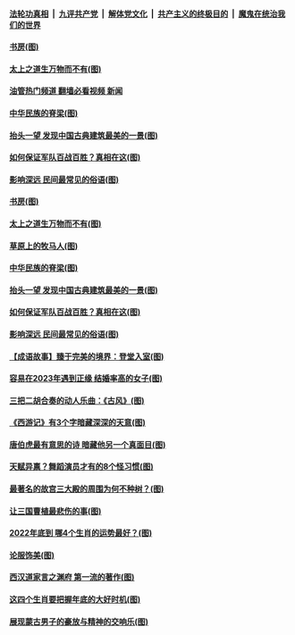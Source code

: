 ####  [法轮功真相](../../../../basic/blob/master/README.md?t=12151731) &nbsp;|&nbsp; [九评共产党](../../../../9ping.md/blob/master/README.md?t=12151731) &nbsp;|&nbsp; [解体党文化](../../../../jtdwh.md/blob/master/README.md?t=12151731)  &nbsp;|&nbsp; [共产主义的终极目的](../../../../gczydzjmd.md/blob/master/README.md?t=12151731) &nbsp;|&nbsp; [魔鬼在统治我们的世界](../../../../mgztzwmdsj.md/blob/master/README.md?t=12151731) 

#### [书房(图)](../pages/p7/1024061.md?t=12151731) 

#### [太上之道生万物而不有(图)](../pages/p7/1024073.md?t=12151731) 

#### [油管热门频道 翻墙必看视频 新闻](http://129.146.143.75:81/youtube.html?12151731)

#### [中华民族的脊梁(图)](../pages/p7/1023598.md?t=12151731) 

#### [抬头一望 发现中国古典建筑最美的一景(图)](../pages/p7/1023549.md?t=12151731) 

#### [如何保证军队百战百胜？真相在这(图)](../pages/p7/1020116.md?t=12151731) 

#### [影响深远 民间最常见的俗语(图)](../pages/p7/1021888.md?t=12151731) 

#### [书房(图)](../pages/p7/1024061.md?t=12151731) 

#### [太上之道生万物而不有(图)](../pages/p7/1024073.md?t=12151731) 

#### [草原上的牧马人(图)](../pages/p7/1020118.md?t=12151731) 

#### [中华民族的脊梁(图)](../pages/p7/1023598.md?t=12151731) 

#### [抬头一望 发现中国古典建筑最美的一景(图)](../pages/p7/1023549.md?t=12151731) 

#### [如何保证军队百战百胜？真相在这(图)](../pages/p7/1020116.md?t=12151731) 

#### [影响深远 民间最常见的俗语(图)](../pages/p7/1021888.md?t=12151731) 

#### [【成语故事】臻于完美的境界：登堂入室(图)](../pages/p7/1023721.md?t=12151731) 

#### [容易在2023年遇到正缘 结婚率高的女子(图)](../pages/p7/1012779.md?t=12151731) 

#### [三把二胡合奏的动人乐曲：《古风》(图)](../pages/p7/1019193.md?t=12151731) 

#### [《西游记》有3个字暗藏深深的天意(图)](../pages/p7/1023135.md?t=12151731) 

#### [唐伯虎最有意思的诗 暗藏他另一个真面目(图)](../pages/p7/1022567.md?t=12151731) 

#### [天赋异禀？舞蹈演员才有的8个怪习惯(图)](../pages/p7/1023849.md?t=12151731) 

#### [最著名的故宫三大殿的周围为何不种树？(图)](../pages/p7/1023490.md?t=12151731) 

#### [让三国曹植最悲伤的事(图)](../pages/p7/1023463.md?t=12151731) 

#### [2022年底到 哪4个生肖的运势最好？(图)](../pages/p7/1023679.md?t=12151731) 

#### [论服饰美(图)](../pages/p7/1023499.md?t=12151731) 

#### [西汉道家言之渊府 第一流的著作(图)](../pages/p7/1023698.md?t=12151731) 

#### [这四个生肖要把握年底的大好时机(图)](../pages/p7/1023677.md?t=12151731) 

#### [展现蒙古男子的豪放与精神的交响乐(图)](../pages/p7/1022896.md?t=12151731) 

<img src='http://gfw-breaker.win/goodnews/indexes/p7.md' width='0px' height='0px'/>

